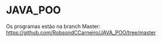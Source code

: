 # JAVA_POO

Os programas estão na branch Master: https://github.com/RobsondCCarneiro/JAVA_POO/tree/master
